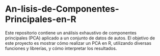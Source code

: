 # An-lisis-de-Componentes-Principales-en-R
Este repositorio contiene un análisis exhaustivo de componentes principales (PCA) aplicado a un conjunto de datos de autos. El objetivo de este proyecto es mostrar cómo realizar un PCA en R, utilizando diversas funciones y librerías, y cómo interpretar los resultados.
